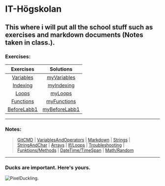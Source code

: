# IT-Högskolan

## This where i will put all the school stuff such as exercises and markdown documents (Notes taken in class.).

### Exercises: 
| Exercises | Solutions |
| :-: | :-: |
| [Variables](https://github.com/everyloop/NET24-Csharp/blob/master/Exercises/Variabler.md) | [myVariables](https://github.com/Slides12/ITHS/tree/main/ConsoleApp/Variables) |
| [Indexing](https://github.com/everyloop/NET24-Csharp/blob/master/Exercises/Indexering.md)   | [myIndexing](https://github.com/Slides12/ITHS/tree/main/ConsoleApp/Indexering) |
| [Loops](https://github.com/everyloop/NET24-Csharp/blob/master/Exercises/Loopar.md)     | [myLoops](https://github.com/Slides12/ITHS/tree/main/ConsoleApp/Loopar)  |
| [Functions](https://github.com/everyloop/NET24-Csharp/blob/master/Exercises/Funktioner.md)   | [myFunctions](https://github.com/Slides12/ITHS/tree/main/ConsoleApp/Funktioner) |
| [BeforeLabb1](https://github.com/everyloop/NET24-Csharp/blob/master/Exercises/F%C3%B6rberedelse%C3%B6vningar_Labb1.md)   | [myBeforeLabb1](https://github.com/Slides12/ITHS/tree/main/ConsoleApp/F%C3%B6rberedelseInf%C3%B6rLabb) |

----------------------

### Notes: 


> [GitCMD](https://github.com/Slides12/ITHS/blob/main/Markdown/Github%20commands.md) | [VariablesAndOperators](https://github.com/Slides12/ITHS/blob/main/Markdown/C%23%20variablerNoperation.md) | [Markdown](https://github.com/Slides12/ITHS/blob/main/Markdown/Markdown.md) | [Strings](https://github.com/Slides12/ITHS/blob/main/Markdown/Strings.md) | [StringAndChar](https://github.com/Slides12/ITHS/blob/main/Markdown/String%20and%20Char.md) |  [Arrays](https://github.com/Slides12/ITHS/blob/main/Markdown/Arrays.md) |  [If/Loops](https://github.com/Slides12/ITHS/blob/main/Markdown/If%20Loop.md) | [Troubleshooting](https://github.com/Slides12/ITHS/blob/main/Markdown/Fels%C3%B6kning.md) | [Funktions/Methods](https://github.com/Slides12/ITHS/blob/main/Markdown/FunktionerNMetoder.md) | [DateTime/TimeSpan](https://github.com/Slides12/ITHS/blob/main/Markdown/DateTime%20and%20Timspan.md) | [Math/Random](https://github.com/Slides12/ITHS/blob/main/Markdown/Math%20and%20Random.md)


  
  



-----------------------------------
### Ducks are important. Here's yours.


<picture>
  <source media="(prefers-color-scheme: dark)" srcset="PixelDuck.png">
  <img alt="PixelDuckling." >
</picture>
